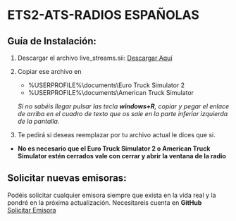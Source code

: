# ETS2-ATS-RADIOS ESPAÑOLAS
## Guía de Instalación:
 1. Descargar el archivo live_streams.sii: [Descargar Aquí](https://github.com/Thedeath38/ETS2-RADIOS/releases/download/v1.1.0/live_streams.sii)

 3. Copiar ese archivo en 
    - %USERPROFILE%\documents\Euro Truck Simulator 2
    - %USERPROFILE%\documents\American Truck Simulator   
    
    *Si no sabéis llegar pulsar las tecla **windows+R**, copiar y pegar el enlace de arriba en el cuadro de texto que os sale en la parte inferior izquierda de la pantalla.*

 4. Te pedirá si deseas reemplazar por tu archivo actual le dices que si.

 - **No es necesario que el Euro Truck Simulator 2 o American Truck Simulator estén cerrados vale con cerrar y abrir la ventana de la radio**

 ## Solicitar nuevas emisoras:
 Podéis solicitar cualquier emisora siempre que exista en la vida real y la pondré en la próxima actualización. Necesitareis cuenta en **GitHub**  
 [Solicitar Emisora](https://github.com/Thedeath38/ETS2-RADIOS/issues/1)
